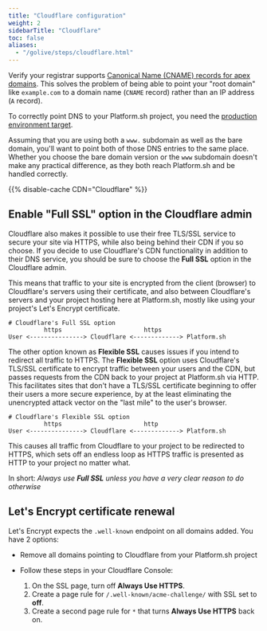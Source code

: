 ```yaml
---
title: "Cloudflare configuration"
weight: 2
sidebarTitle: "Cloudflare"
toc: false
aliases:
  - "/golive/steps/cloudflare.html"
---
```


Verify your registrar supports [Canonical Name (CNAME) records for apex domains](../steps/dns.md#handling-apex-domains).
This solves the problem of being able to point your "root domain" like `example.com`
to a domain name (`CNAME` record) rather than an IP address (`A` record).

To correctly point DNS to your Platform.sh project,
you need the [production environment target](../../domains/steps/_index.md#2-get-the-target-for-your-project).

Assuming that you are using both a `www.` subdomain as well as the bare domain,
you'll want to point both of those DNS entries to the same place.
Whether you choose the bare domain version or the `www` subdomain doesn't make any practical difference,
as they both reach Platform.sh and be handled correctly.

{{% disable-cache CDN="Cloudflare" %}}

## Enable "Full SSL" option in the Cloudflare admin

Cloudflare also makes it possible to use their free TLS/SSL service to secure your site via HTTPS,
while also being behind their CDN if you so choose.
If you decide to use Cloudflare's CDN functionality in addition to their DNS service,
you should be sure to choose the **Full SSL** option in the Cloudflare admin.

This means that traffic to your site is encrypted from the client (browser) to Cloudflare's servers using their certificate,
and also between Cloudflare's servers and your project hosting here at Platform.sh,
mostly like using your project's Let's Encrypt certificate.

```text
# Cloudflare's Full SSL option
          https                       https
User <---------------> Cloudflare <-------------> Platform.sh
```

The other option known as **Flexible SSL** causes issues if you intend to redirect all traffic to HTTPS.
The **Flexible SSL** option uses Cloudflare's TLS/SSL certificate to encrypt traffic between your users and the CDN,
but passes requests from the CDN back to your project at Platform.sh via HTTP.
This facilitates sites that don't have a TLS/SSL certificate beginning to offer their users a more secure experience,
by at the least eliminating the unencrypted attack vector on the "last mile" to the user's browser.

```text
# Cloudflare's Flexible SSL option
          https                       http
User <---------------> Cloudflare <-------------> Platform.sh
```

This causes all traffic from Cloudflare to your project to be redirected to HTTPS,
which sets off an endless loop as HTTPS traffic is presented as HTTP to your project no matter what.

In short: *Always use **Full SSL** unless you have a very clear reason to do otherwise*

## Let's Encrypt certificate renewal

Let's Encrypt expects the `.well-known` endpoint on all domains added.
You have 2 options:

* Remove all domains pointing to Cloudflare from your Platform.sh project
* Follow these steps in your Cloudflare Console:

  1. On the SSL page, turn off **Always Use HTTPS**.
  2. Create a page rule for `/.well-known/acme-challenge/` with SSL set to **off**.
  3. Create a second page rule for `*` that turns **Always Use HTTPS** back on.
